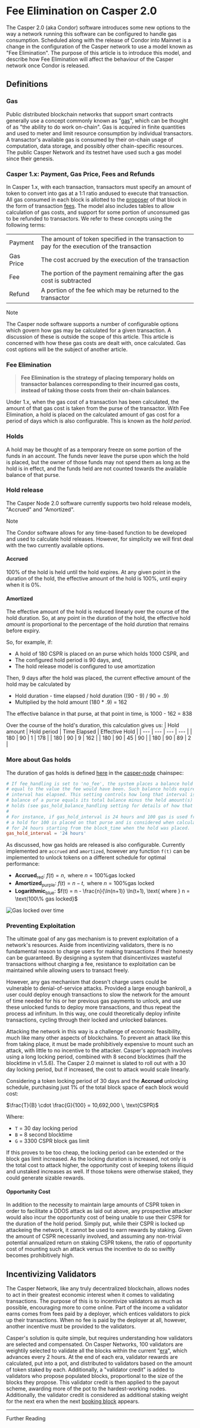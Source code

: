 # Fee Elimination on Casper 2.0

The Casper 2.0 (aka Condor) software introduces some new options to the way a network running this software can be configured to handle gas consumption. Scheduled along with the release of Condor into Mainnet is a change in the configuration of the Casper network to use a model known as "Fee Elimination". The purpose of this article is to introduce this model, and describe how Fee Elimination will affect the behaviour of the Casper network once Condor is released. 

## Definitions
### Gas
Public distributed blockchain networks that support smart contracts generally use a concept commonly known as "[gas](https://docs.casper.network/concepts/glossary/G/#gas)", which can be thought of as "the ability to do work on-chain". Gas is acquired in finite quantities and used to meter and limit resource consumption by individual transactors. A transactor's available gas is consumed by their on-chain usage of computation, data storage, and possibly other chain-specific resources. The public Casper Network and its testnet have used such a gas model since their genesis.

### Casper 1.x: Payment, Gas Price, Fees and Refunds
In Casper 1.x, with each transaction, transactors must specify an amount of token to convert into gas at a 1:1 ratio andused to execute that transaction. All gas consumed in each block is allotted to the [proposer](#proposer) of that block in the form of transaction [fees](#fees). The model also includes tables to allow calculation of gas costs, and support for some portion of unconsumed gas to be refunded to transactors. We refer to these concepts using the following terms:

| | |
| --- | --- |
| Payment   | The amount of token specified in the transaction to pay for the execution of the transaction |
| Gas Price | The cost accrued by the execution of the transaction |
| Fee       | The portion of the payment remaining after the gas cost is subtracted  |
| Refund    | A portion of the fee which may be returned to the transactor    |

> [!NOTE]
> The Casper node software supports a number of configurable options which govern how gas may be calculated for a given transaction. A discussion of these is outside the scope of this article. This article is concerned with how these gas costs are dealt with, once calculated. Gas cost options will be the subject of another article.

### Fee Elimination
> __Fee Elimination is the strategy of placing temporary holds on transactor balances corresponding to their incurred gas costs, instead of taking those costs from their on-chain balances__. 

Under 1.x, when the gas cost of a transaction has been calculated, the amount of that gas cost is taken from the purse of the transactor. With Fee Elimination, a hold is placed on the calculated amount of gas cost for a period of days which is also configurable. This is known as the *hold period*. 

### Holds
A hold may be thought of as a temporary freeze on some portion of the funds in an account. The funds never leave the purse upon which the hold is placed, but the owner of those funds may not spend them as long as the hold is in effect, and the funds held are not counted towards the available balance of that purse. 

### Hold release
The Casper Node 2.0 software currently supports two hold release models, "Accrued" and "Amortized". 

> [!NOTE]
> The Condor software allows for any time-based function to be developed and used to calculate hold releases. However, for simplicity we will first deal with the two currently available options. 

#### Accrued
100% of the hold is held until the hold expires. At any given point in the duration of the hold, the effective amount of the hold is 100%, until expiry when it is 0%. 

#### Amortized
The effective amount of the hold is reduced linearly over the course of the hold duration. So, at any point in the duration of the hold, the effective hold *amount* is proportional to the percentage of the hold *duration* that remains before expiry. 

So, for example, if:
- A hold of 180 CSPR is placed on an purse which holds 1000 CSPR, and
- The configured hold period is 90 days, and,
- The hold release model is configured to use amortization

Then, 9 days after the hold was placed, the current effective amount of the hold may be calculated by 
 - Hold duration - time elapsed / hold duration ((90 - 9) / 90 = .9)
 - Multiplied by the hold amount (180 * .9) = 162 

The effective balance in that purse, at that point in time, is 1000 - 162 = 838

Over the course of the hold's duration, this calculation gives us: 
| Hold amount | Hold period | Time Elapsed | Effective Hold | 
| --- | --- | --- | --- |
| 180 | 90 | 1 | 178 |
| 180 | 90 | 9 | 162 |
| 180 | 90 | 45 | 90 |
| 180 | 90 | 89 | 2 |

### More about Gas holds 
The duration of gas holds is defined [here](https://github.com/casper-network/casper-node/blob/feat-2.0/resources/production/chainspec.toml#L166) in the [casper-node](https://github.com/casper-network/casper-node) chainspec:

```toml
# If fee_handling is set to 'no_fee', the system places a balance hold on the payer
# equal to the value the fee would have been. Such balance holds expire after a time
# interval has elapsed. This setting controls how long that interval is. The available
# balance of a purse equals its total balance minus the held amount(s) of non-expired
# holds (see gas_hold_balance_handling setting for details of how that is calculated).
#
# For instance, if gas_hold_interval is 24 hours and 100 gas is used from a purse,
# a hold for 100 is placed on that purse and is considered when calculating total balance
# for 24 hours starting from the block_time when the hold was placed.
gas_hold_interval = '24 hours'
```

As discussed, how gas holds are released is also configurable. Currently implemented are `accrued` and `amortized`, however any function `f(t)` can be implemented to unlock tokens on a different schedule for optimal performance:

* **Accrued**<sub>red</sub>: $f(t) = n, \text{ where } n = \text{100\% gas locked}$
* **Amortized**<sub>purple</sub>: $f(t) = n - t, \text{ where } n = \text{100\% gas locked}$
* **Logarithmic**<sub>blue</sub>: $f(t) = n - \frac{n}{\ln(n+1)} \ln(t+1), \text{ where } n = \text{100\% gas locked}$

![Gas locked over time](desmos-graph.png "Gas locked over time")


### Preventing Exploitation
The ultimate goal of any gas mechanism is to prevent exploitation of a network's resources. Aside from incentivizing validators, there is no fundamental reason to charge users for making transactions if their honesty can be guaranteed. By designing a system that disincentivizes wasteful transactions without charging a fee, resistance to exploitation can be maintained while allowing users to transact freely.

However, any gas mechanism that doesn't charge users could be vulnerable to denial-of-service attacks. Provided a large enough bankroll, a user could deploy enough transactions to slow the network for the amount of time needed for his or her previous gas payments to unlock, and use these unlocked funds to deploy more transactions, and thus repeat the process ad infinitum. In this way, one could theoretically deploy infinite transactions, cycling through their locked and unlocked balances. 

Attacking the network in this way is a challenge of economic feasibility, much like many other aspects of blockchains. To prevent an attack like this from taking place, it must be made prohibitively expensive to mount such an attack, with little to no incentive to the attacker. Casper's approach involves using a long locking period, combined with 8 second blocktimes (half the blocktime in v1.5.6). The Casper 2.0 mainnet is slated to roll out with a 30 day locking period, but if increased, the cost to attack would scale linearly.

Considering a token locking period of 30 days and the **Accrued** unlocking schedule, purchasing just 1% of the total block space of each block would cost:

$\frac{T}{B} \cdot \frac{G}{100} = 10,692,000 \, \text{CSPR}$

Where:

* `T` = 30 day locking period
* `B` = 8 second blocktime
* `G` = 3300 CSPR block gas limit

If this proves to be too cheap, the locking period can be extended or the block gas limit increased. As the locking duration is increased, not only is the total cost to attack higher, the opportunity cost of keeping tokens illiquid and unstaked increases as well. If those tokens were otherwise staked, they could generate sizable rewards.

#### Opportunity Cost
In addition to the necessity to maintain large amounts of CSPR token in order to facilitate a DDOS attack as laid out above, any prospective attacker would also incur the opportunity cost of being unable to use their CSPR for the duration of the hold period. Simply put, while their CSPR is locked up attackeing the network, it cannot be used to earn rewards by staking. Given the amount of CSPR necessarily involved, and assuming any non-trivial potential annualized return on staking CSPR tokens, the ratio of opportunity cost of mounting such an attack versus the incentive to do so swiftly becomes prohibitively high. 

## Incentivizing Validators

The Casper Network, like any truly decentralized blockchain, allows nodes to act in their greatest economic interest when it comes to validating transactions. The purpose of this is to incentivize validators as much as possible, encouraging more to come online. Part of the income a validator earns comes from fees paid by a deployer, which entices validators to pick up their transactions. When no fee is paid by the deployer at all, however, another incentive must be provided to the validators.

Casper's solution is quite simple, but requires understanding how validators are selected and compensated. On Casper Networks, 100 validators are weightily selected to validate all the blocks within the current "[era](https://docs.casper.network/concepts/glossary/E/#era)", which advances every 2 hours. At the end of each era, validator rewards are calculated, put into a pot, and distributed to validators based on the amount of token staked by each. Additionally, a "validator credit" is added to validators who propose populated blocks, proportional to the size of the blocks they propose. This validator credit is then applied to the payout scheme, awarding more of the pot to the hardest-working nodes. Additionally, the validator credit is considered as additional staking weight for the next era when the next [booking block](https://docs.casper.network/concepts/glossary/B/#booking-block) appears.

---
Further Reading
